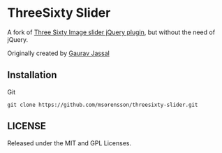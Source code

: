 # ThreeSixty Slider

A fork of [Three Sixty Image slider jQuery plugin](http://creativeaura.github.io/threesixty-slider), but without the need of jQuery.

Originally created by [Gaurav Jassal](https://github.com/creativeaura)

Installation
---------------------

Git

    git clone https://github.com/msorensson/threesixty-slider.git


LICENSE
---------

Released under the MIT and GPL Licenses.

